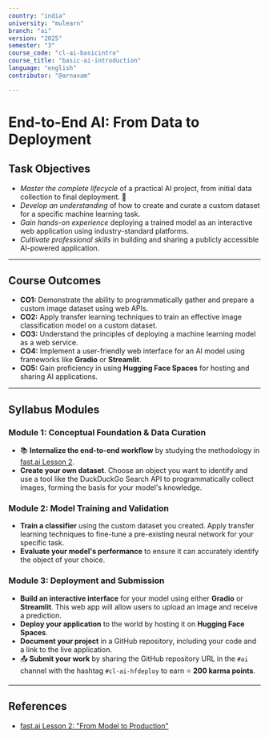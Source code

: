 ```yaml
---
country: "india"
university: "mulearn"
branch: "ai"
version: "2025"
semester: "3"
course_code: "cl-ai-basicintro"
course_title: "basic-ai-introduction"
language: "english"
contributor: "@arnavam"

---
```



# End-to-End AI: From Data to Deployment

## Task Objectives

* _Master the complete lifecycle_ of a practical AI project, from initial data collection to final deployment. 🚀
* _Develop an understanding_ of how to create and curate a custom dataset for a specific machine learning task.
* _Gain hands-on experience_ deploying a trained model as an interactive web application using industry-standard platforms.
* _Cultivate professional skills_ in building and sharing a publicly accessible AI-powered application.

---
## Course Outcomes

* **CO1:** Demonstrate the ability to programmatically gather and prepare a custom image dataset using web APIs.
* **CO2:** Apply transfer learning techniques to train an effective image classification model on a custom dataset.
* **CO3:** Understand the principles of deploying a machine learning model as a web service.
* **CO4:** Implement a user-friendly web interface for an AI model using frameworks like **Gradio** or **Streamlit**.
* **CO5:** Gain proficiency in using **Hugging Face Spaces** for hosting and sharing AI applications.

---

## Syllabus Modules

### Module 1: Conceptual Foundation & Data Curation
* 📚 **Internalize the end-to-end workflow** by studying the methodology in [fast.ai Lesson 2](https://course.fast.ai/Lessons/lesson2.html).
* **Create your own dataset**. Choose an object you want to identify and use a tool like the DuckDuckGo Search API to programmatically collect images, forming the basis for your model's knowledge.

### Module 2: Model Training and Validation
* **Train a classifier** using the custom dataset you created. Apply transfer learning techniques to fine-tune a pre-existing neural network for your specific task.
* **Evaluate your model's performance** to ensure it can accurately identify the object of your choice.

### Module 3: Deployment and Submission
* **Build an interactive interface** for your model using either **Gradio** or **Streamlit**. This web app will allow users to upload an image and receive a prediction.
* **Deploy your application** to the world by hosting it on **Hugging Face Spaces**. 
* **Document your project** in a GitHub repository, including your code and a link to the live application.
* 📤 **Submit your work** by sharing the GitHub repository URL in the `⁠#ai` channel with the hashtag `#cl-ai-hfdeploy` to earn ⭐ **200 karma points**.

---
## References
* [fast.ai Lesson 2: "From Model to Production"](https://course.fast.ai/Lessons/lesson2.html)